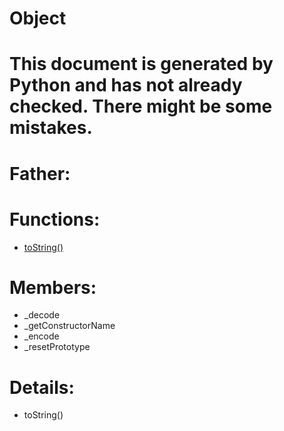 Object
===

# This document is generated by Python and has not already checked. There might be some mistakes.

# Father:

# Functions:
* [toString()](#toString)

# Members:
* _decode
* _getConstructorName
* _encode
* _resetPrototype

# Details:
<p id=toString></p>

* toString()
	

